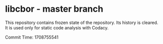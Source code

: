 # libcbor - master branch

This repository contains frozen state of the repository.
Its history is cleared. It is used only for static code
analysis with Codacy.

Commit Time: 1708755541